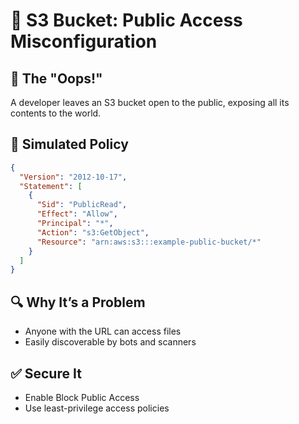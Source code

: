 # 📂 S3 Bucket: Public Access Misconfiguration

## 🧨 The "Oops!"
A developer leaves an S3 bucket open to the public, exposing all its contents to the world.

## 🧪 Simulated Policy
```json
{
  "Version": "2012-10-17",
  "Statement": [
    {
      "Sid": "PublicRead",
      "Effect": "Allow",
      "Principal": "*",
      "Action": "s3:GetObject",
      "Resource": "arn:aws:s3:::example-public-bucket/*"
    }
  ]
}
```

## 🔍 Why It’s a Problem
- Anyone with the URL can access files
- Easily discoverable by bots and scanners

## ✅ Secure It
- Enable Block Public Access
- Use least-privilege access policies
